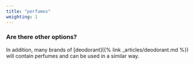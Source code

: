 ```yaml
---
title: "perfumes"
weighting: 1
---
```


### Are there other options?

In addition, many brands of [deodorant]({% link _articles/deodorant.md %}) will contain perfumes and can be used in a similar way.
